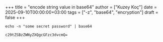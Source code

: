 +++
title = "encode string value in base64"
author = ["Kuzey Koç"]
date = 2025-09-10T00:00:00+03:00
tags = ["-z", "base64", "encryption"]
draft = false
+++

```shell
echo -n "some secret password" | base64
```

```text
c29tZSBzZWNyZXQgcGFzc3dvcmQ=
```
